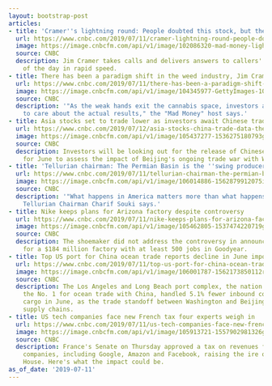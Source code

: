 ```yaml
---
layout: bootstrap-post
articles:
- title: 'Cramer''s lightning round: People doubted this stock, but they''re wrong'
  url: https://www.cnbc.com/2019/07/11/cramer-lightning-round-people-doubted-this-stock-but-they-are-wrong.html
  image: https://image.cnbcfm.com/api/v1/image/102086320-mad-money-lightning-2.jpg?v=1532384256
  source: CNBC
  description: Jim Cramer takes calls and delivers answers to callers' stock picks
    of the day in rapid speed.
- title: There has been a paradigm shift in the weed industry, Jim Cramer says
  url: https://www.cnbc.com/2019/07/11/there-has-been-a-paradigm-shift-in-the-weed-industry-jim-cramer-says.html
  image: https://image.cnbcfm.com/api/v1/image/104345977-GettyImages-109913286.jpg?v=1537275562
  source: CNBC
  description: '"As the weak hands exit the cannabis space, investors are starting
    to care about the actual results," the "Mad Money" host says.'
- title: Asia stocks set to trade lower as investors await Chinese trade data
  url: https://www.cnbc.com/2019/07/12/asia-stocks-china-trade-data-the-fed-currencies-and-oil-in-focus.html
  image: https://image.cnbcfm.com/api/v1/image/105437277-1536275180793gettyimages-1025189468.jpeg?v=1561420356
  source: CNBC
  description: Investors will be looking out for the release of Chinese trade data
    for June to assess the impact of Beijing's ongoing trade war with Washington.
- title: 'Tellurian chairman: The Permian Basin is the ''swing producer in the world'''
  url: https://www.cnbc.com/2019/07/11/tellurian-chairman-the-permian-basin-is-the-world-swing-producer.html
  image: https://image.cnbcfm.com/api/v1/image/106014886-1562879912075img_3985r.jpg?v=1562879996
  source: CNBC
  description: '"What happens in America matters more than what happens at OPEC,"
    Tellurian Chairman Charif Souki says.'
- title: Nike keeps plans for Arizona factory despite controversy
  url: https://www.cnbc.com/2019/07/11/nike-keeps-plans-for-arizona-factory-despite-controversy.html
  image: https://image.cnbcfm.com/api/v1/image/105462805-1537474220719gettyimages-1014609890.jpeg?v=1539862227
  source: CNBC
  description: The shoemaker did not address the controversy in announcing its plans
    for a $184 million factory with at least 500 jobs in Goodyear.
- title: Top US port for China ocean trade reports decline in June imports amid dispute
  url: https://www.cnbc.com/2019/07/11/top-us-port-for-china-ocean-trade-reports-decline-in-june-imports.html
  image: https://image.cnbcfm.com/api/v1/image/106001787-1562173850112rts2d18x.jpg?v=1562173933
  source: CNBC
  description: The Los Angeles and Long Beach port complex, the nation's busiest and
    the No. 1 for ocean trade with China, handled 5.1% fewer inbound containers of
    cargo in June, as the trade standoff between Washington and Beijing disrupts global
    supply chains.
- title: US tech companies face new French tax four experts weigh in
  url: https://www.cnbc.com/2019/07/11/us-tech-companies-face-new-french-tax-four-experts-weigh-in.html
  image: https://image.cnbcfm.com/api/v1/image/105913721-1557902981326gettyimages-1148265335.jpeg?v=1560885587
  source: CNBC
  description: France's Senate on Thursday approved a tax on revenues from major tech
    companies, including Google, Amazon and Facebook, raising the ire of the White
    House. Here's what the impact could be.
as_of_date: '2019-07-11'
---
```


